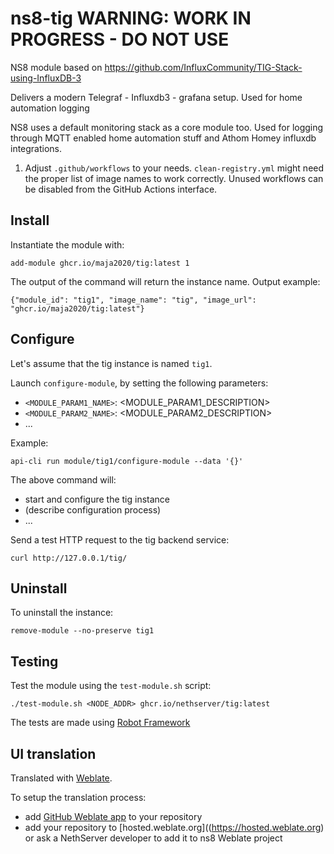 # ns8-tig WARNING: WORK IN PROGRESS - DO NOT USE

NS8 module based on https://github.com/InfluxCommunity/TIG-Stack-using-InfluxDB-3

Delivers a modern Telegraf - Influxdb3 - grafana setup.
Used for home automation logging

NS8 uses a default monitoring stack as a core module too.
Used for logging through MQTT enabled home automation stuff and Athom Homey influxdb integrations.


1. Adjust `.github/workflows` to your needs. `clean-registry.yml` might
   need the proper list of image names to work correctly. Unused workflows
   can be disabled from the GitHub Actions interface.

## Install

Instantiate the module with:

    add-module ghcr.io/maja2020/tig:latest 1

The output of the command will return the instance name.
Output example:

    {"module_id": "tig1", "image_name": "tig", "image_url": "ghcr.io/maja2020/tig:latest"}

## Configure

Let's assume that the tig instance is named `tig1`.

Launch `configure-module`, by setting the following parameters:
- `<MODULE_PARAM1_NAME>`: <MODULE_PARAM1_DESCRIPTION>
- `<MODULE_PARAM2_NAME>`: <MODULE_PARAM2_DESCRIPTION>
- ...

Example:

    api-cli run module/tig1/configure-module --data '{}'

The above command will:
- start and configure the tig instance
- (describe configuration process)
- ...

Send a test HTTP request to the tig backend service:

    curl http://127.0.0.1/tig/

## Uninstall

To uninstall the instance:

    remove-module --no-preserve tig1

## Testing

Test the module using the `test-module.sh` script:


    ./test-module.sh <NODE_ADDR> ghcr.io/nethserver/tig:latest

The tests are made using [Robot Framework](https://robotframework.org/)

## UI translation

Translated with [Weblate](https://hosted.weblate.org/projects/ns8/).

To setup the translation process:

- add [GitHub Weblate app](https://docs.weblate.org/en/latest/admin/continuous.html#github-setup) to your repository
- add your repository to [hosted.weblate.org]((https://hosted.weblate.org) or ask a NethServer developer to add it to ns8 Weblate project
